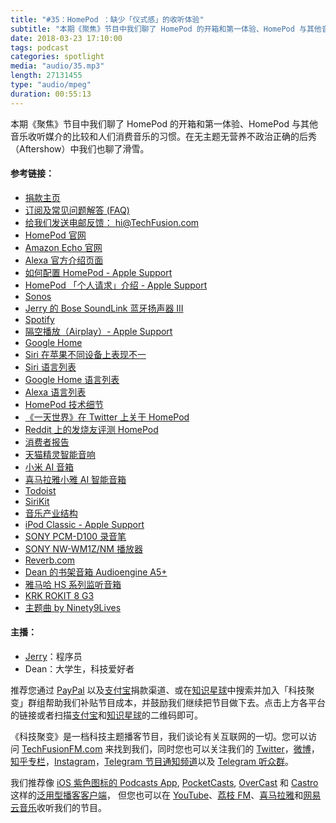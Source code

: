 ```yaml
---
title: "#35：HomePod ：缺少「仪式感」的收听体验"
subtitle: "本期《聚焦》节目中我们聊了 HomePod 的开箱和第一体验、HomePod 与其他音乐收听媒介的比较和人们消费音乐的习惯。在无主题无营养不政治正确的后秀（Aftershow）中我们也聊了滑雪。"
date: 2018-03-23 17:10:00
tags: podcast
categories: spotlight
media: "audio/35.mp3"
length: 27131455 
type: "audio/mpeg"
duration: 00:55:13
---
```


本期《聚焦》节目中我们聊了 HomePod 的开箱和第一体验、HomePod 与其他音乐收听媒介的比较和人们消费音乐的习惯。在无主题无营养不政治正确的后秀（Aftershow）中我们也聊了滑雪。

#### 参考链接：

- [捐款主页](https://techfusionfm.com/donate)
- [订阅及常见问题解答 (FAQ)](https://techfusionfm.com/faq)
- [给我们发送电邮反馈： hi@TechFusion.com](mailto:hi@techfusionfm.com)
- [HomePod 官网](https://www.apple.com/homepod/)
- [Amazon Echo 官网](https://www.amazon.com/all-new-amazon-echo-speaker-with-wifi-alexa-dark-charcoal/dp/B06XCM9LJ4)
- [Alexa 官方介绍页面](https://www.amazon.com/meet-alexa/b?ie=UTF8&node=16067214011)
- [如何配置 HomePod - Apple Support](https://support.apple.com/en-us/HT208241)
- [HomePod 「个人请求」介绍 - Apple Support](https://support.apple.com/en-us/HT208322)
- [Sonos](https://www.sonos.com/)
- [Jerry 的 Bose SoundLink 蓝牙扬声器 III](https://www.bose.cn/zh_cn/products/speakers/portable_speakers/soundlink-bluetooth-speaker-iii.html)
- [Spotify](https://www.spotify.com/)
- [隔空播放（Airplay）- Apple Support](https://support.apple.com/zh-cn/HT204289)
- [Google Home](https://store.google.com/product/google_home)
- [Siri 在苹果不同设备上表现不一](https://www.macworld.com/article/3257605/ios/siri-vs-siri.html)
- [Siri 语言列表](https://www.apple.com/ios/feature-availability/#siri)
- [Google Home 语言列表](https://support.google.com/googlehome/answer/7550584)
- [Alexa 语言列表](https://developer.amazon.com/docs/custom-skills/develop-skills-in-multiple-languages.html)
- [HomePod 技术细节](https://www.apple.com/homepod/specs)
- [《一天世界》在 Twitter 上关于 HomePod](https://twitter.com/yitianshijieipn/status/969573052202676224)
- [Reddit 上的发烧友评测 HomePod](https://www.reddit.com/r/audiophile/comments/7wwtqy/apple_homepod_the_audiophile_perspective/)
- [消费者报告](https://www.consumerreports.org/smart-speakers/apple-homepod-early-test-results/)
- [天猫精灵智能音响](https://bot.tmall.com) 
- [小米 AI 音箱](https://www.mi.com/aispeaker/)
- [喜马拉雅小雅 AI 智能音箱](http://www.ximalaya.com/zhinengyinxiang/)
- [Todoist](http://todoist.com)
- [SiriKit](https://developer.apple.com/sirikit/)
- [音乐产业结构](http://cj.sina.com.cn/article/detail/6236057337/465428)
- [iPod Classic - Apple Support](https://support.apple.com/zh-cn/ipod-classic)
- [SONY PCM-D100 录音笔](http://www.sonystyle.com.cn/products/ic_recorder/pcm_d100.htm)
- [SONY NW-WM1Z/NM 播放器](http://www.sonystyle.com.cn/products/media_player/nw_wm1z.htm)
- [Reverb.com](https://reverb.com)
- [Dean 的书架音箱 Audioengine A5+](https://audioengineusa.com/shop/poweredspeakers/a5-plus-powered-speakers/)
- [雅马哈 HS 系列监听音箱](https://www.yamaha.com.cn/pa/products/206)
- [KRK ROKIT 8 G3](http://www.krksys.com/krk-studio-monitor-speakers/rokit/rokit-8.html)
- [主题曲 by Ninety9Lives](http://99l.tv/BleedingThroughYU)

#### 主播：

- [Jerry](https://twitter.com/jerryfzhang)：程序员
- Dean：大学生，科技爱好者

推荐您通过 [PayPal](https://paypal.me/techfusionfm/5) 以及[支付宝](HTTPS://QR.ALIPAY.COM/FKX09288AJOENI0MVZXM12)捐款渠道、或在[知识星球](https://www.xiaomiquan.com)中搜索并加入「科技聚变」群组帮助我们补贴节目成本，并鼓励我们继续把节目做下去。点击上方各平台的链接或者扫描[支付宝](https://techfusionfm.com/images/QR.JPG)和[知识星球](https://t.zsxq.com/IEmEM3f)的二维码即可。

《科技聚变》是一档科技主题播客节目，我们谈论有关互联网的一切。您可以访问 [TechFusionFM.com](https://TechFusionFM.com) 来找到我们，同时您也可以关注我们的 [Twitter](http://twitter.com/TechFusionFM)，[微博](http://weibo.com/TechFusionFM)，[知乎专栏](https://zhuanlan.zhihu.com/TechFusion)，[Instagram](http://instagram.com/TechFusionFM)，[Telegram 节目通知频道](https://t.me/TechFusionFM)以及 [Telegram 听众群](https://t.me/TechFusionChat)。

我们推荐像 [iOS 紫色图标的 Podcasts App](https://itunes.apple.com/cn/podcast/id1202658654), [PocketCasts](http://pca.st/podcast/28fcd200-cc7c-0134-10da-25324e2a541d), [OverCast](https://overcast.fm) 和 [Castro](http://supertop.co/castro/) 这样的[泛用型播客客户端](https://techfusionfm.com/faq)， 但您也可以在 [YouTube](https://www.youtube.com/channel/UC6uvHf21Tjm5lepw6P2Ki-Q)、[荔枝 FM](https://www.lizhi.fm/1494013/)、[喜马拉雅](http://www.ximalaya.com/72456289/album/6648521)和[网易云音乐](http://music.163.com/#/djradio?id=347498120)收听我们的节目。